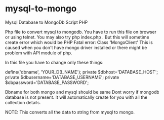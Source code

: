 mysql-to-mongo
==============

Mysql Database to MongoDb Script PHP

Php file to convert mysql to mongodb.
You have to run this file on browser or using telnet.
You may also try php index.php . But this will sometime create error which would be
PHP Fatal error:  Class 'MongoClient'
This is caused when you don't have mongo driver installed or there might be problem with
API module of php.

In this file you have to change only these things:

define('dbname', 'YOUR_DB_NAME');
private $dbhost='DATABASE_HOST'; 
private $dbusername='DATABASE_USERNAME';
private $dbpassword='DATABASE_PASSWORD';

Dbname for both mongo and mysql should be same
Dont worry if mongodb database is not present. It will automatically create for you with all the collection details.

NOTE: This converts all the data to string from mysql to mongo.

